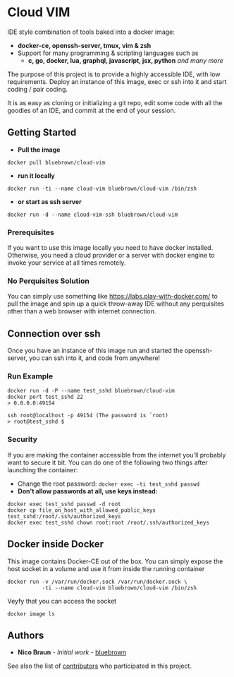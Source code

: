 # Cloud VIM

IDE style combination of tools baked into a docker image:
* **docker-ce, openssh-server, tmux, vim & zsh**
* Support for many programming & scripting languages such as
  - **c, go, docker, lua, graphql, javascript, jsx, python** *and many more* 

The purpose of this project is to provide a highly accessible IDE, with low requirements. Deploy an instance of this image, exec or ssh into it and start coding / pair coding.

It is as easy as cloning or initializing a git repo, edit some code with all the goodies of an IDE, and commit at the end of your session.


## Getting Started

* **Pull the image**
```
docker pull bluebrown/cloud-vim
```
* **run it locally** 
```
docker run -ti --name cloud-vim bluebrown/cloud-vim /bin/zsh
```
* **or start as ssh server**
```
docker run -d --name cloud-vim-ssh bluebrown/cloud-vim
```


### Prerequisites

If you want to use this image locally you need to have docker installed. Otherwise, you need a cloud provider or a server with docker engine to invoke your service at all times remotely.

### No Perquisites Solution 

You can simply use something like https://labs.play-with-docker.com/ to pull the image and spin up a quick throw-away IDE without any perquisites other than a web browser with internet connection.


## Connection over ssh
Once you have an instance of this image run and started the openssh-server, you can ssh into it, and code from anywhere!

### Run Example
```
docker run -d -P --name test_sshd bluebrown/cloud-vim
docker port test_sshd 22
> 0.0.0.0:49154

ssh root@localhost -p 49154 (The password is `root)
> root@test_sshd $
```
### Security
If you are making the container accessible from the internet you'll probably want to secure it bit. You can do one of the following two things after launching the container:

* Change the root password: `docker exec -ti test_sshd passwd`
* **Don't allow passwords at all, use keys instead:**
```
docker exec test_sshd passwd -d root
docker cp file_on_host_with_allowed_public_keys test_sshd:/root/.ssh/authorized_keys
docker exec test_sshd chown root:root /root/.ssh/authorized_keys
```

##  Docker inside Docker
This image contains Docker-CE out of the box. You can simply expose the host socket in a volume and use it from inside the running container
```
docker run -v /var/run/docker.sock /var/run/docker.sock \
           -ti --name cloud-vim bluebrown/cloud-vim /bin/zsh
```
Veyfy that you can access the socket
```
docker image ls
```

## Authors

* **Nico Braun** - *Initial work* - [bluebrown](https://github.com/bluebrown)

See also the list of [contributors](https://github.com/your/project/contributors) who participated in this project.
